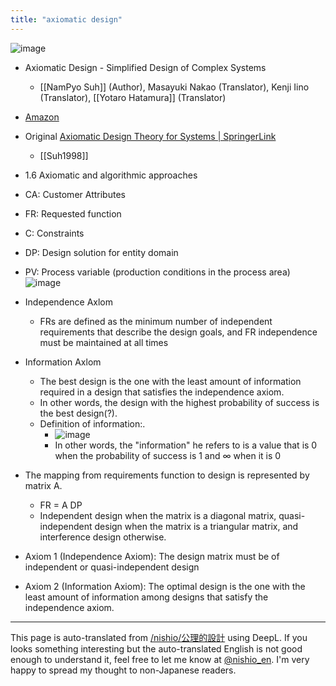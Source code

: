 ```yaml
---
title: "axiomatic design"
---
```


![image](https://gyazo.com/61ebdb75951dec038d6d7641f78ffa63/thumb/1000)
- Axiomatic Design - Simplified Design of Complex Systems
    - [[NamPyo Suh]] (Author), Masayuki Nakao (Translator), Kenji Iino (Translator), [[Yotaro Hatamura]] (Translator)
- [Amazon](https://amzn.to/2EwFU8G)
- Original [Axiomatic Design Theory for Systems | SpringerLink](https://link.springer.com/article/10.1007/s001639870001)
    - [[Suh1998]]

- 1.6 Axiomatic and algorithmic approaches
- CA: Customer Attributes
- FR: Requested function
- C: Constraints
- DP: Design solution for entity domain
- PV: Process variable (production conditions in the process area)
![image](https://gyazo.com/407262cb7c8e2caaa4d54e0a27e79399/thumb/1000)


- Independence Axlom
    - FRs are defined as the minimum number of independent requirements that describe the design goals, and FR independence must be maintained at all times
- Information Axlom
    - The best design is the one with the least amount of information required in a design that satisfies the independence axiom.
    - In other words, the design with the highest probability of success is the best design(?).
    - Definition of information:.
        - ![image](https://gyazo.com/40483c4192e30285a36606a3be0e8e2e/thumb/1000)
        - In other words, the "information" he refers to is a value that is 0 when the probability of success is 1 and ∞ when it is 0

- The mapping from requirements function to design is represented by matrix A.
    - FR = A DP
    - Independent design when the matrix is a diagonal matrix, quasi-independent design when the matrix is a triangular matrix, and interference design otherwise.

- Axiom 1 (Independence Axiom): The design matrix must be of independent or quasi-independent design
- Axiom 2 (Information Axiom): The optimal design is the one with the least amount of information among designs that satisfy the independence axiom.




---
This page is auto-translated from [/nishio/公理的設計](https://scrapbox.io/nishio/公理的設計) using DeepL. If you looks something interesting but the auto-translated English is not good enough to understand it, feel free to let me know at [@nishio_en](https://twitter.com/nishio_en). I'm very happy to spread my thought to non-Japanese readers.